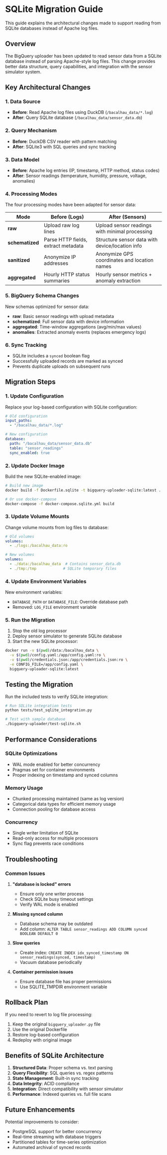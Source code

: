 # SQLite Migration Guide

This guide explains the architectural changes made to support reading from SQLite databases instead of Apache log files.

## Overview

The BigQuery uploader has been updated to read sensor data from a SQLite database instead of parsing Apache-style log files. This change provides better data structure, query capabilities, and integration with the sensor simulator system.

## Key Architectural Changes

### 1. Data Source
- **Before**: Read Apache log files using DuckDB (`/bacalhau_data/*.log`)
- **After**: Query SQLite database (`/bacalhau_data/sensor_data.db`)

### 2. Query Mechanism
- **Before**: DuckDB CSV reader with pattern matching
- **After**: SQLite3 with SQL queries and sync tracking

### 3. Data Model
- **Before**: Apache log entries (IP, timestamp, HTTP method, status codes)
- **After**: Sensor readings (temperature, humidity, pressure, voltage, anomalies)

### 4. Processing Modes

The four processing modes have been adapted for sensor data:

| Mode | Before (Logs) | After (Sensors) |
|------|---------------|-----------------|
| **raw** | Upload raw log lines | Upload sensor readings with minimal processing |
| **schematized** | Parse HTTP fields, extract metadata | Structure sensor data with device/location info |
| **sanitized** | Anonymize IP addresses | Anonymize GPS coordinates and location names |
| **aggregated** | Hourly HTTP status summaries | Hourly sensor metrics + anomaly extraction |

### 5. BigQuery Schema Changes

New schemas optimized for sensor data:
- **raw**: Basic sensor readings with upload metadata
- **schematized**: Full sensor data with device information
- **aggregated**: Time-window aggregations (avg/min/max values)
- **anomalies**: Extracted anomaly events (replaces emergency logs)

### 6. Sync Tracking
- SQLite includes a `synced` boolean flag
- Successfully uploaded records are marked as synced
- Prevents duplicate uploads on subsequent runs

## Migration Steps

### 1. Update Configuration

Replace your log-based configuration with SQLite configuration:

```yaml
# Old configuration
input_paths:
  - "/bacalhau_data/*.log"

# New configuration
database:
  path: "/bacalhau_data/sensor_data.db"
  table: "sensor_readings"
  sync_enabled: true
```

### 2. Update Docker Image

Build the new SQLite-enabled image:

```bash
# Build new image
docker build -f Dockerfile.sqlite -t bigquery-uploader-sqlite:latest .

# Or use docker-compose
docker-compose -f docker-compose.sqlite.yml build
```

### 3. Update Volume Mounts

Change volume mounts from log files to database:

```yaml
# Old volumes
volumes:
  - ./logs:/bacalhau_data:ro

# New volumes
volumes:
  - ./data:/bacalhau_data  # Contains sensor_data.db
  - ./tmp:/tmp            # SQLite temporary files
```

### 4. Update Environment Variables

New environment variables:
- `DATABASE_PATH` or `DATABASE_FILE`: Override database path
- Removed: `LOG_FILE` environment variable

### 5. Run the Migration

1. Stop the old log processor
2. Deploy sensor simulator to generate SQLite database
3. Start the new SQLite processor:

```bash
docker run -v $(pwd)/data:/bacalhau_data \
  -v $(pwd)/config.yaml:/app/config.yaml:ro \
  -v $(pwd)/credentials.json:/app/credentials.json:ro \
  -e CONFIG_FILE=/app/config.yaml \
  bigquery-uploader-sqlite:latest
```

## Testing the Migration

Run the included tests to verify SQLite integration:

```bash
# Run SQLite integration tests
python tests/test_sqlite_integration.py

# Test with sample database
./bigquery-uploader/test-sqlite.sh
```

## Performance Considerations

### SQLite Optimizations
- WAL mode enabled for better concurrency
- Pragmas set for container environments
- Proper indexing on timestamp and synced columns

### Memory Usage
- Chunked processing maintained (same as log version)
- Categorical data types for efficient memory usage
- Connection pooling for database access

### Concurrency
- Single writer limitation of SQLite
- Read-only access for multiple processors
- Sync flag prevents race conditions

## Troubleshooting

### Common Issues

1. **"database is locked" errors**
   - Ensure only one writer process
   - Check SQLite busy timeout settings
   - Verify WAL mode is enabled

2. **Missing synced column**
   - Database schema may be outdated
   - Add column: `ALTER TABLE sensor_readings ADD COLUMN synced BOOLEAN DEFAULT 0`

3. **Slow queries**
   - Create index: `CREATE INDEX idx_synced_timestamp ON sensor_readings(synced, timestamp)`
   - Vacuum database periodically

4. **Container permission issues**
   - Ensure database file has proper permissions
   - Use SQLITE_TMPDIR environment variable

## Rollback Plan

If you need to revert to log file processing:

1. Keep the original `bigquery_uploader.py` file
2. Use the original Dockerfile
3. Restore log-based configuration
4. Redeploy with original image

## Benefits of SQLite Architecture

1. **Structured Data**: Proper schema vs. text parsing
2. **Query Flexibility**: SQL queries vs. regex patterns
3. **State Management**: Built-in sync tracking
4. **Data Integrity**: ACID compliance
5. **Integration**: Direct compatibility with sensor simulator
6. **Performance**: Indexed queries vs. full file scans

## Future Enhancements

Potential improvements to consider:
- PostgreSQL support for better concurrency
- Real-time streaming with database triggers
- Partitioned tables for time-series optimization
- Automated archival of synced records